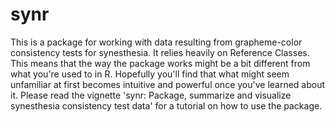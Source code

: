 # synr
This is a package for working with data resulting from grapheme-color consistency tests for synesthesia. It relies heavily on Reference Classes. This means that the way the package works might be a bit different from what you're used to in R. Hopefully you'll find that what might seem unfamiliar at first becomes intuitive and powerful once you've learned about it. Please read the vignette 'synr: Package, summarize and visualize synesthesia consistency test data' for a tutorial on how to use the package.